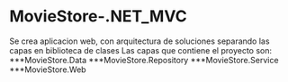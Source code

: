 # MovieStore-.NET_MVC
Se crea aplicacion web, con arquitectura de soluciones separando las capas en biblioteca de clases
Las capas que contiene el proyecto son:
***MovieStore.Data
***MovieStore.Repository
***MovieStore.Service
***MovieStore.Web
